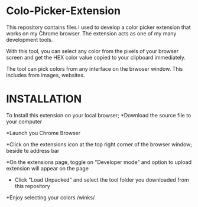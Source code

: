 # Colo-Picker-Extension

This repository contains files I used to develop a color picker extension that works on my Chrome browser. The extension acts as one of my many development tools.

With this tool, you can select any color from the pixels of your browser screen and get the HEX color value copied to your clipboard immediately.

The tool can pick colors from any interface on the brwoser window. This includes from images, websites.

INSTALLATION
===============
To Install this extension on your local browser;
*Download the source file to your computer

*Launch you Chrome Browser

*Click on the extensions icon at the top right corner of the browser window; beside te address bar

*On the extensions page, toggle on "Developer mode" and option to upload extension will appear on the page

* Click "Load Unpacked" and select the tool folder you downloaded from this repository

*Enjoy selecting your colors /winks/
